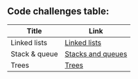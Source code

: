 ## Code challenges table:

Title        |         Link
------------ |----------------------
Linked lists | [Linked lists](linked_list/README.md)
Stack & queue| [Stacks and queues](stack_and_queues/README.md)
Trees        | [Trees](trees/README.md)

